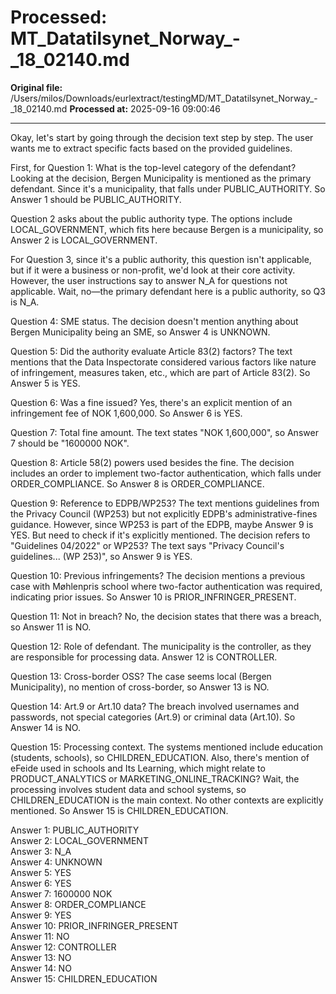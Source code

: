 # Processed: MT_Datatilsynet_Norway_-_18_02140.md

**Original file:** /Users/milos/Downloads/eurlextract/testingMD/MT_Datatilsynet_Norway_-_18_02140.md
**Processed at:** 2025-09-16 09:00:46

---

<think>
Okay, let's start by going through the decision text step by step. The user wants me to extract specific facts based on the provided guidelines.

First, for Question 1: What is the top-level category of the defendant? Looking at the decision, Bergen Municipality is mentioned as the primary defendant. Since it's a municipality, that falls under PUBLIC_AUTHORITY. So Answer 1 should be PUBLIC_AUTHORITY.

Question 2 asks about the public authority type. The options include LOCAL_GOVERNMENT, which fits here because Bergen is a municipality, so Answer 2 is LOCAL_GOVERNMENT.

For Question 3, since it's a public authority, this question isn't applicable, but if it were a business or non-profit, we'd look at their core activity. However, the user instructions say to answer N_A for questions not applicable. Wait, no—the primary defendant here is a public authority, so Q3 is N_A.

Question 4: SME status. The decision doesn't mention anything about Bergen Municipality being an SME, so Answer 4 is UNKNOWN.

Question 5: Did the authority evaluate Article 83(2) factors? The text mentions that the Data Inspectorate considered various factors like nature of infringement, measures taken, etc., which are part of Article 83(2). So Answer 5 is YES.

Question 6: Was a fine issued? Yes, there's an explicit mention of an infringement fee of NOK 1,600,000. So Answer 6 is YES.

Question 7: Total fine amount. The text states "NOK 1,600,000", so Answer 7 should be "1600000 NOK".

Question 8: Article 58(2) powers used besides the fine. The decision includes an order to implement two-factor authentication, which falls under ORDER_COMPLIANCE. So Answer 8 is ORDER_COMPLIANCE.

Question 9: Reference to EDPB/WP253? The text mentions guidelines from the Privacy Council (WP253) but not explicitly EDPB's administrative-fines guidance. However, since WP253 is part of the EDPB, maybe Answer 9 is YES. But need to check if it's explicitly mentioned. The decision refers to "Guidelines 04/2022" or WP253? The text says "Privacy Council's guidelines... (WP 253)", so Answer 9 is YES.

Question 10: Previous infringements? The decision mentions a previous case with Møhlenpris school where two-factor authentication was required, indicating prior issues. So Answer 10 is PRIOR_INFRINGER_PRESENT.

Question 11: Not in breach? No, the decision states that there was a breach, so Answer 11 is NO.

Question 12: Role of defendant. The municipality is the controller, as they are responsible for processing data. Answer 12 is CONTROLLER.

Question 13: Cross-border OSS? The case seems local (Bergen Municipality), no mention of cross-border, so Answer 13 is NO.

Question 14: Art.9 or Art.10 data? The breach involved usernames and passwords, not special categories (Art.9) or criminal data (Art.10). So Answer 14 is NO.

Question 15: Processing context. The systems mentioned include education (students, schools), so CHILDREN_EDUCATION. Also, there's mention of eFeide used in schools and Its Learning, which might relate to PRODUCT_ANALYTICS or MARKETING_ONLINE_TRACKING? Wait, the processing involves student data and school systems, so CHILDREN_EDUCATION is the main context. No other contexts are explicitly mentioned. So Answer 15 is CHILDREN_EDUCATION.
</think>

Answer 1: PUBLIC_AUTHORITY  
Answer 2: LOCAL_GOVERNMENT  
Answer 3: N_A  
Answer 4: UNKNOWN  
Answer 5: YES  
Answer 6: YES  
Answer 7: 1600000 NOK  
Answer 8: ORDER_COMPLIANCE  
Answer 9: YES  
Answer 10: PRIOR_INFRINGER_PRESENT  
Answer 11: NO  
Answer 12: CONTROLLER  
Answer 13: NO  
Answer 14: NO  
Answer 15: CHILDREN_EDUCATION